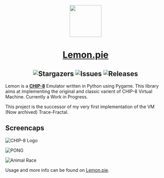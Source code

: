<p align="center"> <img src="https://raw.githubusercontent.com/mooncell07/lemon.pie/master/docs/img/lemon.png" height=100> </p>

<h1 align="center"> <a href="https://mooncell07.github.io/lemon.pie/">Lemon.pie</a> </h1>
<h2 align="center">
<img alt="Stargazers" src="https://img.shields.io/github/stars/mooncell07/lemon.pie?style=for-the-badge&logo=starship&color=C9CBFF&logoColor=D9E0EE&labelColor=302D41">
<img alt="Issues" src="https://img.shields.io/github/issues/mooncell07/lemon.pie?style=for-the-badge&logo=gitbook&color=B5E8E0&logoColor=D9E0EE&labelColor=302D41">
<img alt="Releases" src="https://img.shields.io/github/license/mooncell07/lemon.pie?style=for-the-badge&logo=github&color=F2CDCD&logoColor=D9E0EE&labelColor=302D41"/>
</h2>

Lemon is a **[CHIP-8](https://en.wikipedia.org/wiki/CHIP-8)** Emulator written in Python using Pygame.
This library aims at implementing the original and classic varient of CHIP-8 Virtual Machine. Currently a Work in Progress.

This project is the successor of my very first implementation of the VM (Now archived) Trace-Fractal.

## Screencaps

![CHIP-8 Logo](https://raw.githubusercontent.com/mooncell07/lemon.pie/master/docs/img/chip8-logo.png)

![PONG](https://raw.githubusercontent.com/mooncell07/lemon.pie/master/docs/img/gameplay-pong.png)

![Animal Race](https://raw.githubusercontent.com/mooncell07/lemon.pie/master/docs/img/gameplay-animal-race.png)

Usage and more info can be found on [Lemon.pie](https://mooncell07.github.io/lemon.pie/).
